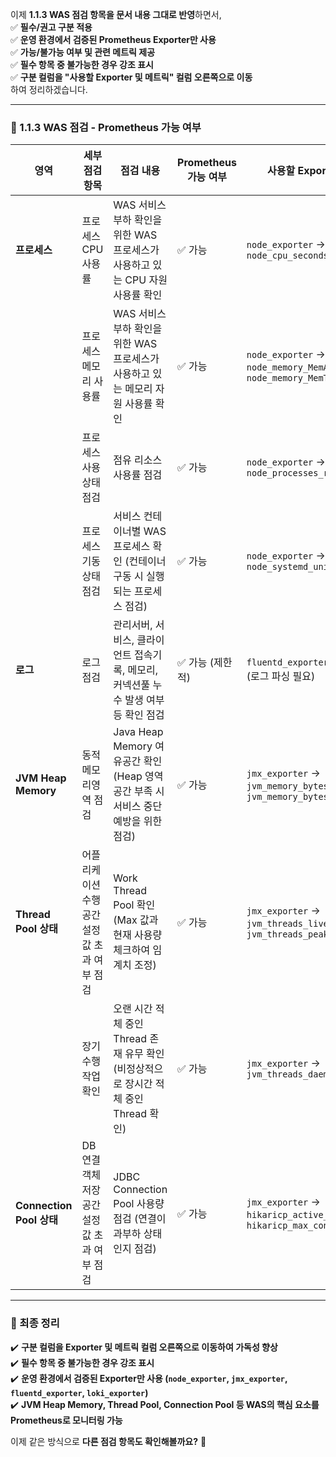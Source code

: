 이제 **1.1.3 WAS 점검 항목을 문서 내용 그대로 반영**하면서,  
✅ **필수/권고 구분 적용**  
✅ **운영 환경에서 검증된 Prometheus Exporter만 사용**  
✅ **가능/불가능 여부 및 관련 메트릭 제공**  
✅ **필수 항목 중 불가능한 경우 강조 표시**  
✅ **구분 컬럼을 "사용할 Exporter 및 메트릭" 컬럼 오른쪽으로 이동**  
하여 정리하겠습니다.

---

### **📌 1.1.3 WAS 점검 - Prometheus 가능 여부**

|**영역**|**세부 점검 항목**|**점검 내용**|**Prometheus 가능 여부**|**사용할 Exporter 및 메트릭**|**구분**|
|---|---|---|---|---|---|
|**프로세스**|프로세스 CPU 사용률|WAS 서비스 부하 확인을 위한 WAS 프로세스가 사용하고 있는 CPU 자원 사용률 확인|✅ 가능|`node_exporter` → `node_cpu_seconds_total`|**필수**|
||프로세스 메모리 사용률|WAS 서비스 부하 확인을 위한 WAS 프로세스가 사용하고 있는 메모리 자원 사용률 확인|✅ 가능|`node_exporter` → `node_memory_MemAvailable_bytes`, `node_memory_MemTotal_bytes`|**필수**|
||프로세스 사용 상태 점검|점유 리소스 사용률 점검|✅ 가능|`node_exporter` → `node_processes_running`|**필수**|
||프로세스 기동 상태 점검|서비스 컨테이너별 WAS 프로세스 확인 (컨테이너 구동 시 실행되는 프로세스 점검)|✅ 가능|`node_exporter` → `node_systemd_unit_state`|**필수**|
|**로그**|로그 점검|관리서버, 서비스, 클라이언트 접속기록, 메모리, 커넥션풀 누수 발생 여부 등 확인 점검|✅ 가능 (제한적)|`fluentd_exporter`, `loki_exporter` (로그 파싱 필요)|**필수**|
|**JVM Heap Memory**|동적 메모리영역 점검|Java Heap Memory 여유공간 확인 (Heap 영역 공간 부족 시 서비스 중단 예방을 위한 점검)|✅ 가능|`jmx_exporter` → `jvm_memory_bytes_used`, `jvm_memory_bytes_max`|**권고**|
|**Thread Pool 상태**|어플리케이션 수행 공간 설정값 초과 여부 점검|Work Thread Pool 확인 (Max 값과 현재 사용량 체크하여 임계치 조정)|✅ 가능|`jmx_exporter` → `jvm_threads_live`, `jvm_threads_peak`|**필수**|
||장기수행 작업 확인|오랜 시간 적체 중인 Thread 존재 유무 확인 (비정상적으로 장시간 적체 중인 Thread 확인)|✅ 가능|`jmx_exporter` → `jvm_threads_daemon`|**필수**|
|**Connection Pool 상태**|DB 연결 객체 저장공간 설정값 초과 여부 점검|JDBC Connection Pool 사용량 점검 (연결이 과부하 상태인지 점검)|✅ 가능|`jmx_exporter` → `hikaricp_active_connections`, `hikaricp_max_connections`|**필수**|

---

### **📌 최종 정리**

✔️ **구분 컬럼을 Exporter 및 메트릭 컬럼 오른쪽으로 이동하여 가독성 향상**  
✔️ **필수 항목 중 불가능한 경우 강조 표시**  
✔️ **운영 환경에서 검증된 Exporter만 사용 (`node_exporter`, `jmx_exporter`, `fluentd_exporter`, `loki_exporter`)**  
✔️ **JVM Heap Memory, Thread Pool, Connection Pool 등 WAS의 핵심 요소를 Prometheus로 모니터링 가능**

이제 같은 방식으로 **다른 점검 항목도 확인해볼까요?** 🚀